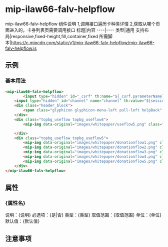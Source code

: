 # mip-ilaw66-falv-helpflow

mip-ilaw66-falv-helpflow 组件说明
1,调用接口遍历卡种类详情
2,获取从哪个页面进入的，卡券列表页需要调用接口
标题|内容
----|----
类型|通用
支持布局|responsive,fixed-height,fill,container,fixed
所需脚本|https://c.mipcdn.com/static/v1/mip-ilaw66-falv-helpflow/mip-ilaw66-falv-helpflow.js

## 示例

### 基本用法
```html
<mip-ilaw66-falv-helpflow>
        <input type="hidden" id="_csrf" th:name="${_csrf.parameterName}" th:value="${_csrf.token}"/>
	<input type="hidden" id="channel" name="channel" th:value="${session.channel}" />
    <div class="header_block">
		<span class="glyphicon glyphicon-menu-left pull-left helpBack" style="left:5px" ></span>操作流程
	</div> 	
	<div class="topbg_useflow topbg_useflow4">
		<mip-img data-original="images/whitepaper/useflow5.png" class="banner" src="images/whitepaper/useflow5.png" height="200px" border="0"></mip-img>

	</div>
    <div class="topbg_useflow topbg_useflow5">
        <mip-img data-original="images/whitepaper/donationflow1.png" class="banner" src="images/whitepaper/donationflow1.png" height="200px" border="0"></mip-img>
        <mip-img data-original="images/whitepaper/donationflow2.png" class="banner" src="images/whitepaper/donationflow2.png" height="200px" border="0"></mip-img>
        <mip-img data-original="images/whitepaper/donationflow3.png" class="banner" src="images/whitepaper/donationflow3.png" height="200px" border="0"></mip-img>
        <mip-img data-original="images/whitepaper/donationflow4.png" class="banner" src="images/whitepaper/donationflow4.png" height="200px" border="0"></mip-img>
        <mip-img data-original="images/whitepaper/donationflow5.png" class="banner" src="images/whitepaper/donationflow5.png" height="200px" border="0"></mip-img>
    </div>
</mip-ilaw66-falv-helpflow>
```

## 属性

### {属性名}

说明：{说明}
必选项：{是|否}
类型：{类型}
取值范围：{取值范围}
单位：{单位}
默认值：{默认值}

## 注意事项

